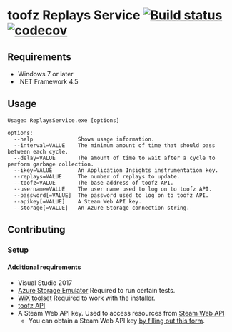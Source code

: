 # toofz Replays Service [![Build status](https://ci.appveyor.com/api/projects/status/xeoko709p63qf3jb/branch/master?svg=true)](https://ci.appveyor.com/project/leonard-thieu/replays-service/branch/master) [![codecov](https://codecov.io/gh/leonard-thieu/replays-service/branch/master/graph/badge.svg)](https://codecov.io/gh/leonard-thieu/replays-service)

## Requirements

* Windows 7 or later
* .NET Framework 4.5

## Usage

```
Usage: ReplaysService.exe [options]

options:
  --help              Shows usage information.
  --interval=VALUE    The minimum amount of time that should pass between each cycle.
  --delay=VALUE       The amount of time to wait after a cycle to perform garbage collection.
  --ikey=VALUE        An Application Insights instrumentation key.
  --replays=VALUE     The number of replays to update.
  --toofz=VALUE       The base address of toofz API.
  --username=VALUE    The user name used to log on to toofz API.
  --password[=VALUE]  The password used to log on to toofz API.
  --apikey[=VALUE]    A Steam Web API key.
  --storage[=VALUE]   An Azure Storage connection string.
```

## Contributing

### Setup

#### Additional requirements

* Visual Studio 2017
* [Azure Storage Emulator](https://go.microsoft.com/fwlink/?linkid=717179&clcid=0x409) Required to run certain tests.
* [WiX toolset](http://wixtoolset.org/releases/) Required to work with the installer.
* [toofz API](https://github.com/leonard-thieu/api.toofz.com)
* A Steam Web API key. Used to access resources from [Steam Web API](https://steamcommunity.com/dev)
  * You can obtain a Steam Web API key [by filling out this form](http://steamcommunity.com/dev/apikey).